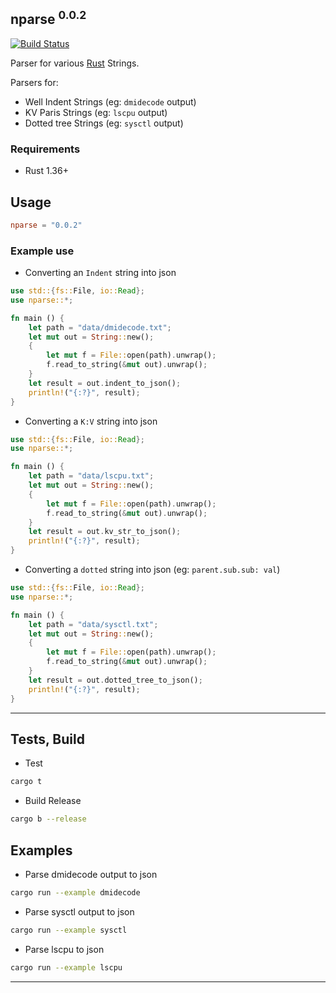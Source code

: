 nparse <sup>0.0.2</sup>
----------
[![Build Status](https://travis-ci.com/marirs/nparse.svg?branch=master)](https://travis-ci.com/marirs/nparse)

Parser for various [Rust](https://www.rust-lang.org/) Strings.

Parsers for:
- Well Indent Strings (eg: `dmidecode` output)
- KV Paris Strings (eg: `lscpu` output)
- Dotted tree Strings (eg: `sysctl` output)

### Requirements

- Rust 1.36+

## Usage

```toml
nparse = "0.0.2"
```

### Example use

- Converting an `Indent` string into json

```rust
use std::{fs::File, io::Read};
use nparse::*;

fn main () {
    let path = "data/dmidecode.txt";
    let mut out = String::new();
    {
        let mut f = File::open(path).unwrap();
        f.read_to_string(&mut out).unwrap();
    }
    let result = out.indent_to_json();
    println!("{:?}", result);
}
```

- Converting a `K:V` string into json

```rust
use std::{fs::File, io::Read};
use nparse::*;

fn main () {
    let path = "data/lscpu.txt";
    let mut out = String::new();
    {
        let mut f = File::open(path).unwrap();
        f.read_to_string(&mut out).unwrap();
    }
    let result = out.kv_str_to_json();
    println!("{:?}", result);
}
```

- Converting a `dotted` string into json (eg: `parent.sub.sub: val`)

```rust
use std::{fs::File, io::Read};
use nparse::*;

fn main () {
    let path = "data/sysctl.txt";
    let mut out = String::new();
    {
        let mut f = File::open(path).unwrap();
        f.read_to_string(&mut out).unwrap();
    }
    let result = out.dotted_tree_to_json();
    println!("{:?}", result);
}
```

---

## Tests, Build

- Test
```bash
cargo t 
```

- Build Release
```bash
cargo b --release
```

## Examples

- Parse dmidecode output to json
```bash
cargo run --example dmidecode
```

- Parse sysctl output to json
```bash
cargo run --example sysctl
```

- Parse lscpu to json
```bash
cargo run --example lscpu
```

---